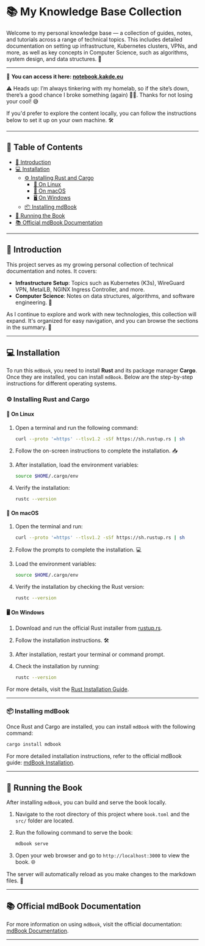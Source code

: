 # 📚 My Knowledge Base Collection

Welcome to my personal knowledge base — a collection of guides, notes, and tutorials across a range of technical topics. This includes detailed documentation on setting up infrastructure, Kubernetes clusters, VPNs, and more, as well as key concepts in Computer Science, such as algorithms, system design, and data structures. 🚀

---

🔗 **You can access it here: [notebook.kakde.eu](https://notebook.kakde.eu)**

⚠️ Heads up: I’m always tinkering with my homelab, so if the site’s down, there’s a good chance I broke something (again) 🤦‍♂️. Thanks for not losing your cool! 😅

If you'd prefer to explore the content locally, you can follow the instructions below to set it up on your own machine. 🛠️

---

## 📄 Table of Contents

- [📘 Introduction](#-introduction)
- [💻 Installation](#-installation)
    - [⚙️ Installing Rust and Cargo](#-installing-rust-and-cargo)
        - [🐧 On Linux](#-on-linux)
        - [🍏 On macOS](#-on-macos)
        - [🖥️ On Windows](#-on-windows)
    - [📦 Installing mdBook](#-installing-mdbook)
- [📖 Running the Book](#-running-the-book)
- [📚 Official mdBook Documentation](#-official-mdbook-documentation)

---

## 📘 Introduction

This project serves as my growing personal collection of technical documentation and notes. It covers:

- **Infrastructure Setup**: Topics such as Kubernetes (K3s), WireGuard VPN, MetalLB, NGINX Ingress Controller, and more.
- **Computer Science**: Notes on data structures, algorithms, and software engineering. 🧠

As I continue to explore and work with new technologies, this collection will expand. It's organized for easy navigation, and you can browse the sections in the summary. 📂

---

## 💻 Installation

To run this `mdBook`, you need to install **Rust** and its package manager **Cargo**. Once they are installed, you can install `mdBook`. Below are the step-by-step instructions for different operating systems.

### ⚙️ Installing Rust and Cargo

#### 🐧 On Linux

1. Open a terminal and run the following command:

    ```bash
    curl --proto '=https' --tlsv1.2 -sSf https://sh.rustup.rs | sh
    ```

2. Follow the on-screen instructions to complete the installation. 📥
3. After installation, load the environment variables:

    ```bash
    source $HOME/.cargo/env
    ```

4. Verify the installation:

    ```bash
    rustc --version
    ```

#### 🍏 On macOS

1. Open the terminal and run:

    ```bash
    curl --proto '=https' --tlsv1.2 -sSf https://sh.rustup.rs | sh
    ```

2. Follow the prompts to complete the installation. 💻
3. Load the environment variables:

    ```bash
    source $HOME/.cargo/env
    ```

4. Verify the installation by checking the Rust version:

    ```bash
    rustc --version
    ```

#### 🖥️ On Windows

1. Download and run the official Rust installer from [rustup.rs](https://www.rust-lang.org/tools/install).
2. Follow the installation instructions. 🛠️
3. After installation, restart your terminal or command prompt.
4. Check the installation by running:

    ```bash
    rustc --version
    ```

For more details, visit the [Rust Installation Guide](https://www.rust-lang.org/tools/install).

---

### 📦 Installing mdBook

Once Rust and Cargo are installed, you can install `mdBook` with the following command:

```bash
cargo install mdbook
```

For more detailed installation instructions, refer to the official mdBook guide: [mdBook Installation](https://rust-lang.github.io/mdBook/guide/installation.html).

---

## 📖 Running the Book

After installing `mdBook`, you can build and serve the book locally.

1. Navigate to the root directory of this project where `book.toml` and the `src/` folder are located.
2. Run the following command to serve the book:

    ```bash
    mdbook serve
    ```

3. Open your web browser and go to `http://localhost:3000` to view the book. 🌐

The server will automatically reload as you make changes to the markdown files. 🔄

---

## 📚 Official mdBook Documentation

For more information on using `mdBook`, visit the official documentation: [mdBook Documentation](https://rust-lang.github.io/mdBook/).

---